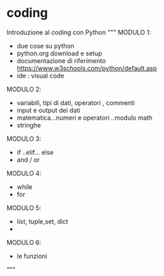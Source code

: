 # coding
 Introduzione al coding con Python
 """
MODULO 1:
- due cose su python
- python.org download e setup
- documentazione di riferimento https://www.w3schools.com/python/default.asp
- ide : visual code

MODULO 2:
- variabili, tipi di dati, operatori , commenti
- input e output dei dati
- matematica...numeri e operatori ..modulo math
- stringhe

MODULO 3:
- if ..elif... else
- and / or

MODULO 4:
- while
- for

MODULO 5:
- list, tuple,set, dict
- 

MODULO 6:
- le funzioni

"""
